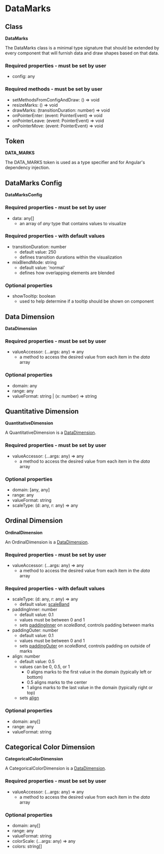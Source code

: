 # DataMarks

## Class

**DataMarks**

The DataMarks class is a minimal type signature that should be extended by every component that will furnish data and draw shapes based on that data.

### Required properties - must be set by user

- config: any

### Required methods - must be set by user

- setMethodsFromConfigAndDraw: () => void
- resizeMarks: () => void
- drawMarks: (transitionDuration: number) => void
- onPointerEnter: (event: PointerEvent) => void
- onPointerLeave: (event: PointerEvent) => void
- onPointerMove: (event: PointerEvent) => void

## Token

**DATA_MARKS**

The DATA_MARKS token is used as a type specifier and for Angular's dependency injection.

## DataMarks Config

**DataMarksConfig**

### Required properties - must be set by user

- data: any[]
  - an array of _any_ type that contains values to visualize

### Required properties - with default values

- transitionDuration: number
  - default value: 250
  - defines transition durations within the visualization
- mixBlendMode: string
  - default value: 'normal'
  - defines how overlapping elements are blended

### Optional properties

- showTooltip: boolean
  - used to help determine if a tooltip should be shown on component

## Data Dimension

**DataDimension**

### Required properties - must be set by user

- valueAccessor: (...args: any) => any
  - a method to access the desired value from each item in the _data_ array

### Optional properties

- domain: any
- range: any
- valueFormat: string | (x: number) => string

## Quantitative Dimension

**QuantitativeDimension**

A QuantitativeDimension is a [DataDimension](#data-dimension).

### Required properties - must be set by user

- valueAccessor: (...args: any) => any
  - a method to access the desired value from each item in the _data_ array

### Optional properties

- domain: [any, any]
- range: any
- valueFormat: string
- scaleType: (d: any, r: any) => any

## Ordinal Dimension

**OrdinalDimension**

An OrdinalDimension is a [DataDimension](#data-dimension).

### Required properties - must be set by user

- valueAccessor: (...args: any) => any
  - a method to access the desired value from each item in the _data_ array

### Required properties - with default values

- scaleType: (d: any, r: any) => any
  - default value: [scaleBand](https://github.com/d3/d3-scale/blob/main/README.md#band-scales)
- paddingInner: number
  - default value: 0.1
  - values must be between 0 and 1
  - sets [paddingInner](https://github.com/d3/d3-scale/blob/main/README.md#band_paddingInner) on _scaleBand_, controls padding between marks
- paddingOuter: number
  - default value: 0.1
  - values must be between 0 and 1
  - sets [paddingOuter](https://github.com/d3/d3-scale/blob/main/README.md#band_paddingOuter) on _scaleBand_, controls padding on outside of marks
- align: number
  - default value: 0.5
  - values can be 0, 0.5, or 1
    - 0 aligns marks to the first value in the domain (typically left or bottom)
    - 0.5 aligns marks to the center
    - 1 aligns marks to the last value in the domain (typically right or top)
  - sets [align](https://github.com/d3/d3-scale/blob/main/README.md#band_align)

### Optional properties

- domain: any[]
- range: any
- valueFormat: string

## Categorical Color Dimension

**CategoricalColorDimension**

A CategoricalColorDimension is a [DataDimension](#data-dimension).

### Required properties - must be set by user

- valueAccessor: (...args: any) => any
  - a method to access the desired value from each item in the _data_ array

### Optional properties

- domain: any[]
- range: any
- valueFormat: string
- colorScale: (...args: any) => any
- colors: string[]

